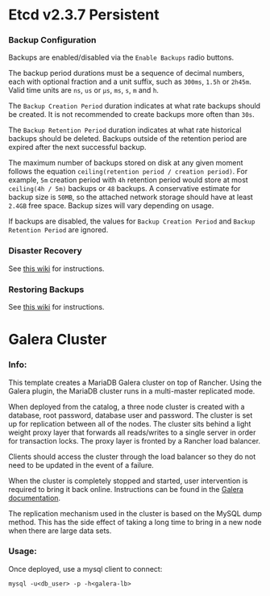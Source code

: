 # Etcd v2.3.7 Persistent

### Backup Configuration

Backups are enabled/disabled via the `Enable Backups` radio buttons.

The backup period durations must be a sequence of decimal numbers, each with optional fraction and a unit suffix, such as `300ms`, `1.5h` or `2h45m`. Valid time units are `ns`, `us` or `µs`, `ms`, `s`, `m` and `h`.

The `Backup Creation Period` duration indicates at what rate backups should be created. It is not recommended to create backups more often than `30s`.

The `Backup Retention Period` duration indicates at what rate historical backups should be deleted. Backups outside of the retention period are expired after the next successful backup.

The maximum number of backups stored on disk at any given moment follows the equation `ceiling(retention period / creation period)`. For example, `5m` creation period with `4h` retention period would store at most `ceiling(4h / 5m)` backups or `48` backups. A conservative estimate for backup size is `50MB`, so the attached network storage should have at least `2.4GB` free space. Backup sizes will vary depending on usage.

If backups are disabled, the values for `Backup Creation Period` and `Backup Retention Period` are ignored.

### Disaster Recovery

See [this wiki](https://github.com/rancher/rancher/wiki/Kubernetes-Management#disaster-recovery) for instructions.

### Restoring Backups

See [this wiki](https://github.com/rancher/rancher/wiki/Kubernetes-Management#restoring-backups) for instructions.


# Galera Cluster

### Info:

This template creates a MariaDB Galera cluster on top of Rancher. Using the Galera plugin, the MariaDB cluster runs in a multi-master replicated mode.

When deployed from the catalog, a three node cluster is created with a database, root password, database user and password. The cluster is set up for replication between all of the nodes. The cluster sits behind a light weight proxy layer that forwards all reads/writes to a single server in order for transaction locks. The proxy layer is fronted by a Rancher load balancer.

Clients should access the cluster through the load balancer so they do not need to be updated in the event of a failure.

When the cluster is completely stopped and started, user intervention is required to bring it back online. Instructions can be found in the [Galera documentation](http://galeracluster.com/documentation-webpages/quorumreset.html).

The replication mechanism used in the cluster is based on the MySQL dump method. This has the side effect of taking a long time to bring in a new node when there are large data sets.

### Usage:

Once deployed, use a mysql client to connect:

`mysql -u<db_user> -p -h<galera-lb>`
